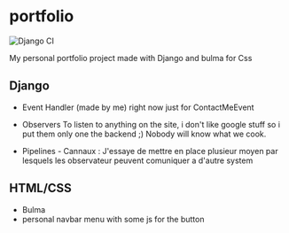 # portfolio
![Django CI](https://github.com/josiaskas/portfolio/workflows/Django%20CI/badge.svg)

My personal portfolio project made with Django and bulma for Css

## Django

- Event Handler (made by me) 
right now just for ContactMeEvent
- Observers
To listen to anything on the site, i don't like google stuff so i put them only one the backend ;) 
Nobody will know what we cook.

- Pipelines - Cannaux : 
J'essaye de mettre en place plusieur moyen par lesquels les observateur peuvent comuniquer a d'autre system

## HTML/CSS

* Bulma  
* personal navbar menu with some js for the button

